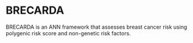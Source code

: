 # BRECARDA
BRECARDA is an ANN framework that assesses breast cancer risk using polygenic risk score and non-genetic risk factors. 
